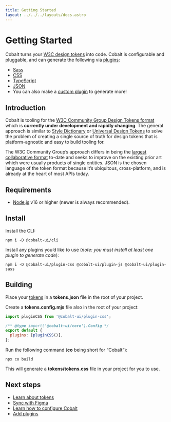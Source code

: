 ```yaml
---
title: Getting Started
layout: ../../../layouts/docs.astro
---
```


# Getting Started

Cobalt turns your [W3C design tokens](/docs/tokens) into code. Cobalt is configurable and pluggable, and can generate the following via [plugins](/docs/plugins):

- [Sass](/docs/plugins/sass)
- [CSS](/docs/plugins/css)
- [TypeScript](/docs/plugins/ts)
- [JSON](/docs/plugins/json)
- You can also make a [custom plugin](/docs/guides/plugins) to generate more!

## Introduction

Cobalt is tooling for the [W3C Community Group Design Tokens format][dt] which is **currently under development and rapidly changing**. The general approach is similar to [Style Dictionary](https://amzn.github.io/style-dictionary/) or [Universal Design Tokens](https://github.com/universal-design-tokens/udt/blob/master/packages/spec/docs/README.md) to solve the problem of creating a single source of truth for design tokens that is platform-agnostic and easy to build tooling for.

The W3C Community Group’s approach differs in being the [largest collaborative format](https://github.com/design-tokens/community-group#companies-and-open-source-projects-represented-on-the-dtcg) to-date and seeks to improve on the existing prior art which were usually products of single entities. JSON is the chosen language of the token format because it’s ubiquitous, cross-platform, and is already at the heart of most APIs today.

## Requirements

- [Node.js](https://nodejs.org) v16 or higher (newer is always recommended).

## Install

Install the CLI:

```
npm i -D @cobalt-ui/cli
```

Install any plugins you’d like to use (_note: you must install at least one plugin to generate code_):

```
npm i -D @cobalt-ui/plugin-css @cobalt-ui/plugin-js @cobalt-ui/plugin-sass
```

## Building

Place your [tokens](/docs/tokens/) in a **tokens.json** file in the root of your project.

Create a **tokens.config.mjs** file also in the root of your project:

```js
import pluginCSS from '@cobalt-ui/plugin-css';

/** @type import('@cobalt-ui/core').Config */
export default {
  plugins: [pluginCSS()],
};
```

Run the following command (**co** being short for “Cobalt”):

```
npx co build
```

This will generate a **tokens/tokens.css** file in your project for you to use.

## Next steps

- [Learn about tokens](./tokens)
- [Sync with Figma](./guides/figma)
- [Learn how to configure Cobalt](./reference/config)
- [Add plugins](./plugins)

[dt]: https://design-tokens.github.io/community-group/format/
